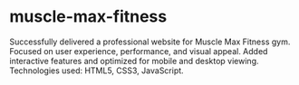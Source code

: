 # muscle-max-fitness
Successfully delivered a professional website for Muscle Max Fitness gym. Focused on user experience, performance, and visual appeal. Added interactive features and optimized for mobile and desktop viewing. Technologies used: HTML5, CSS3, JavaScript.
